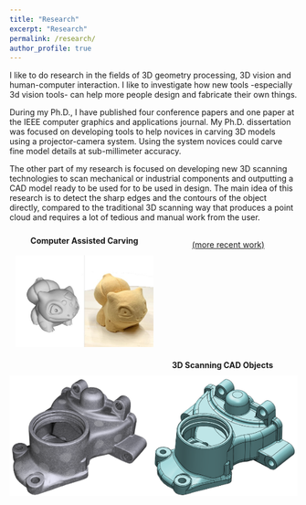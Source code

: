 ```yaml
---
title: "Research"
excerpt: "Research"
permalink: /research/
author_profile: true
---
```


I like to do research in the fields of 3D geometry processing, 3D vision and human-computer interaction. I like to investigate how new tools -especially 3d vision tools- can help more people design and fabricate their own things.

During my Ph.D., I have published four conference papers and one paper at the IEEE computer graphics and applications journal.  My Ph.D. dissertation was focused on developing tools to help novices in carving 3D models using a projector-camera system. Using the system novices could carve fine model details at sub-millimeter accuracy. 

The other part of my research is focused on developing new 3D scanning technologies to scan mechanical or industrial components and outputting a CAD model ready to be used for to be used in design. The main idea of this research is to detect the sharp edges and the contours of the object directly, compared to the traditional 3D scanning way that produces a point cloud and requires a lot of tedious and manual work from the user.

<div style="float:left; width:100%;text-align: center;">
	<a href="/computer_assisted_carving">
		<div style="float:left; width:48%;padding:10px;">
			<b>Computer Assisted Carving</b><br/><br/>
			<img src="/images/carving.jpg" />
		</div>
	</a>
	<a href="/3d_scanning_cad">
		<div style="float:right; width:48%;padding:10px;">
			<b>3D Scanning CAD Objects</b></div> <br/> (more recent work)<br/><br/>
			<img src="/images/scanning_cad.png" />
		</div>		
	</a>
</div>

